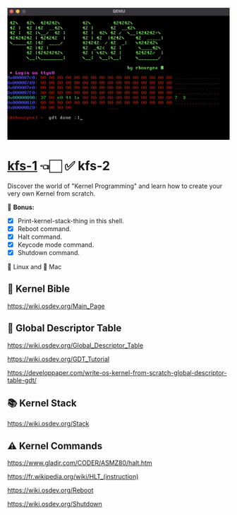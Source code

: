 ![kfs-2](/images/screen-1.png)

# [kfs-1](https://github.com/rbourgeat/kfs-1) 👈🏻 ✅ kfs-2
Discover the world of "Kernel Programming" and learn how to create your very own Kernel from scratch.

🎁 **Bonus:**
- [x] Print-kernel-stack-thing in this shell.
- [x] Reboot command.
- [x] Halt command.
- [x] Keycode mode command.
- [x] Shutdown command.

🐧 Linux and 🍏 Mac

## 📖 Kernel Bible
https://wiki.osdev.org/Main_Page

## 💾 Global Descriptor Table
https://wiki.osdev.org/Global_Descriptor_Table

https://wiki.osdev.org/GDT_Tutorial

https://developpaper.com/write-os-kernel-from-scratch-global-descriptor-table-gdt/

## 📚 Kernel Stack

https://wiki.osdev.org/Stack

## ⚠️ Kernel Commands

https://www.gladir.com/CODER/ASMZ80/halt.htm

https://fr.wikipedia.org/wiki/HLT_(instruction)

https://wiki.osdev.org/Reboot

https://wiki.osdev.org/Shutdown
